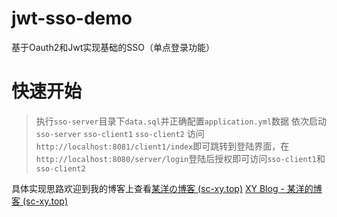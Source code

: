 # jwt-sso-demo
基于Oauth2和Jwt实现基础的SSO（单点登录功能）
# 快速开始
> 执行`sso-server`目录下`data.sql`并正确配置`application.yml`数据
> 依次启动`sso-server` `sso-client1` `sso-client2`
> 访问`http://localhost:8081/client1/index`即可跳转到登陆界面，在`http://localhost:8080/server/login`登陆后授权即可访问`sso-client1`和`sso-client2`

具体实现思路欢迎到我的博客上查看[某洋の博客 (sc-xy.top)](http://springblog.sc-xy.top/) [XY Blog - 某洋的博客 (sc-xy.top)](https://sc-xy.top/)